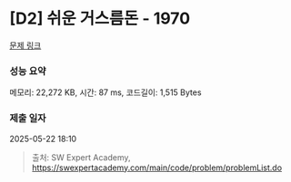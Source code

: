 # [D2] 쉬운 거스름돈 - 1970 

[문제 링크](https://swexpertacademy.com/main/code/problem/problemDetail.do?contestProbId=AV5PsIl6AXIDFAUq) 

### 성능 요약

메모리: 22,272 KB, 시간: 87 ms, 코드길이: 1,515 Bytes

### 제출 일자

2025-05-22 18:10



> 출처: SW Expert Academy, https://swexpertacademy.com/main/code/problem/problemList.do